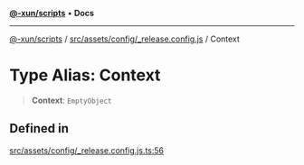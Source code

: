 [**@-xun/scripts**](../../../../../README.md) • **Docs**

***

[@-xun/scripts](../../../../../README.md) / [src/assets/config/\_release.config.js](../README.md) / Context

# Type Alias: Context

> **Context**: `EmptyObject`

## Defined in

[src/assets/config/\_release.config.js.ts:56](https://github.com/Xunnamius/xscripts/blob/ca4900adafe61fe400aec55151e46f5130a666a6/src/assets/config/_release.config.js.ts#L56)
